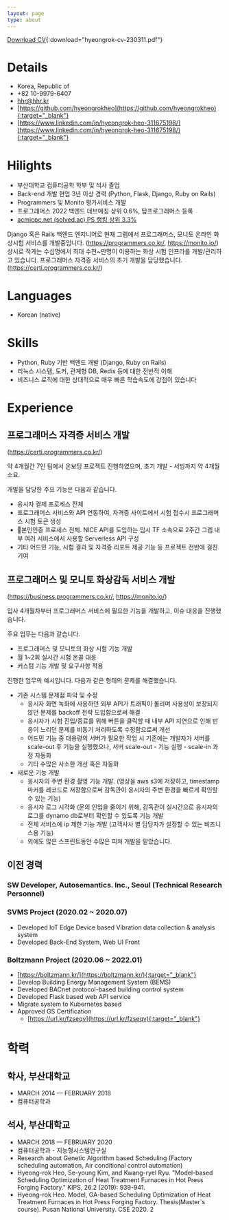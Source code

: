 ```yaml
---
layout: page
type: about
---
```


[Download CV](/downloads/hyeongrok-cv-230311.pdf){:download="hyeongrok-cv-230311.pdf"}

[//]: # ([Download Thesis])

[//]: # (1. [Thesis &#40;KIPS&#41;]&#40;/downloads/backup/비용_예측_모형_기반_열처리로_작업_계획_최적화.pdf&#41;{:download="비용_예측_모형_기반_열처리로_작업_계획_최적화"})

[//]: # (2. [Thesis &#40;Master`s course&#41;]&#40;/downloads/backup/비용_예측_모형과_유전_알고리즘을_이용한_열처리로_작업_계획_최적화.pdf&#41;{:download="비용_예측_모형과_유전_알고리즘을_이용한_열처리로_작업_계획_최적화"})

# Details
- Korea, Republic of
- +82 10-9979-6407
- hhr@hhr.kr
- [https://github.com/hyeongrokheo](https://github.com/hyeongrokheo){:target="_blank"}
- [https://www.linkedin.com/in/hyeongrok-heo-311675198/](https://www.linkedin.com/in/hyeongrok-heo-311675198/){:target="_blank"}

# Hilights
- 부산대학교 컴퓨터공학 학부 및 석사 졸업
- Back-end 개발 현업 3년 이상 경력 (Python, Flask, Django, Ruby on Rails)
- Programmers 및 Monito 평가서비스 개발
- 프로그래머스 2022 백엔드 데브매칭 상위 0.6%, 탑프로그래머스 등록
- [acmicpc.net (solved.ac) PS 랭킹 상위 3.3%](https://solved.ac/profile/syndrome5044)

Django 혹은 Rails 백엔드 엔지니어로 현재 그렙에서 프로그래머스, 모니토 온라인 화상시험 서비스를 개발중입니다.
(https://programmers.co.kr/, https://monito.io/)
상시로 적게는 수십명에서 최대 수천~만명이 이용하는 화상 시험 인프라를 개발/관리하고 있습니다.
프로그래머스 자격증 서비스의 초기 개발을 담당했습니다.
(https://certi.programmers.co.kr/)

# Languages
- Korean (native)

# Skills
- Python, Ruby 기반 백엔드 개발  (Django, Ruby on Rails)
- 리눅스 시스템, 도커, 관계형 DB, Redis 등에 대한 전반적 이해
- 비즈니스 로직에 대한 상대적으로 매우 빠른 학습속도에 강점이 있습니다

# Experience

## 프로그래머스 자격증 서비스 개발

(https://certi.programmers.co.kr/)

약 4개월간 7인 팀에서 온보딩 프로젝트 진행하였으며, 초기 개발 - 서빙까지 약 4개월 소요.

개발을 담당한 주요 기능은 다음과 같습니다.
- 응시자 결제 프로세스 전체
- 프로그래머스 서비스와 API 연동하여, 자격증 사이트에서 시험 접수시 프로그래머스 시험 토큰 생성
- 본인인증 프로세스 전체. NICE API를 도입하는 임시 TF 소속으로 2주간 그렙 내부 여러 서비스에서 사용할 Serverless API 구성
- 기타 어드민 기능, 시험 결과 및 자격증 리포트 제공 기능 등 프로젝트 전반에 걸친 기여

## 프로그래머스 및 모니토 화상감독 서비스 개발

(https://business.programmers.co.kr/, https://monito.io/)

입사 4개월차부터 프로그래머스 서비스에 필요한 기능을 개발하고, 이슈 대응을 진행했습니다.

주요 업무는 다음과 같습니다.

- 프로그래머스 및 모니토의 화상 시험 기능 개발
- 월 1~2회 실시간 시험 온콜 대응
- 커스텀 기능 개발 및 요구사항 적용

진행한 업무의 예시입니다. 다음과 같은 형태의 문제를 해결했습니다.
- 기존 시스템 문제점 파악 및 수정 
  - 응시자 화면 녹화에 사용하던 외부 API가 트래픽이 몰리며 사용성이 보장되지 않던 문제를 backoff 전략 도입함으로써 해결
  - 응시자가 시험 진입/종료를 위해 버튼을 클릭할 때 내부 API 지연으로 인해 반응이 느리던 문제를 비동기 처리하도록 수정함으로써 개선
  - 어드민 기능 중 대용량의 서버가 필요한 작업 시 기존에는 개발자가 서버를 scale-out 후 기능을 실행했으나, 서버 scale-out - 기능 실행 - scale-in 과정 자동화
  - 기타 수많은 사소한 개선 혹은 자동화
- 새로운 기능 개발
  - 응시자의 주변 환경 촬영 기능 개발. (영상을 aws s3에 저장하고, timestamp 마커를 레코드로 저장함으로써 감독관이 응시자의 주변 환경을 빠르게 확인할 수 있는 기능)
  - 응시자 로그 시각화 (문의 인입을 줄이기 위해, 감독관이 실시간으로 응시자의 로그를 dynamo db로부터 확인할 수 있도록 기능 개발
  - 전체 서비스에 ip 제한 기능 개발 (고객사사 별 담당자가 설정할 수 있는 비즈니스용 기능)
  - 외에도 많은 스프린트동안 수많은 피쳐 개발을 맡았습니다.

## 이전 경력

### SW Developer, Autosemantics. Inc., Seoul (Technical Research Personnel)

### SVMS Project (2020.02 ~ 2020.07)
- Developed IoT Edge Device based Vibration data collection & analysis system
- Developed Back-End System, Web UI Front

### Boltzmann Project (2020.06 ~ 2022.01)
- [https://boltzmann.kr/](https://boltzmann.kr/){:target="_blank"}
- Develop Building Energy Management System (BEMS)
- Developed BACnet protocol-based building control system
- Developed Flask based web API service
- Migrate system to Kubernetes based
- Approved GS Certification
  - [https://url.kr/fzseqv](https://url.kr/fzseqv){:target="_blank"}

# 학력

## 학사, 부산대학교
- MARCH 2014 — FEBRUARY 2018
- 컴퓨터공학과

## 석사, 부산대학교
- MARCH 2018 — FEBRUARY 2020
- 컴퓨터공학과 - 지능형시스템연구실
- Research about Genetic Algorithm based Scheduling (Factory scheduling automation, Air conditional control automation)
- Hyeong-rok Heo, Se-young Kim, and Kwang-ryel Ryu. "Model-based Scheduling Optimization of Heat Treatment Furnaces in Hot Press Forging Factory." KIPS, 26.2 (2019): 939-941.
- Hyeong-rok Heo. Model, GA-based Scheduling Optimization of Heat Treatment Furnaces in Hot Press Forging Factory. Thesis(Master`s course). Pusan National University. CSE 2020. 2


